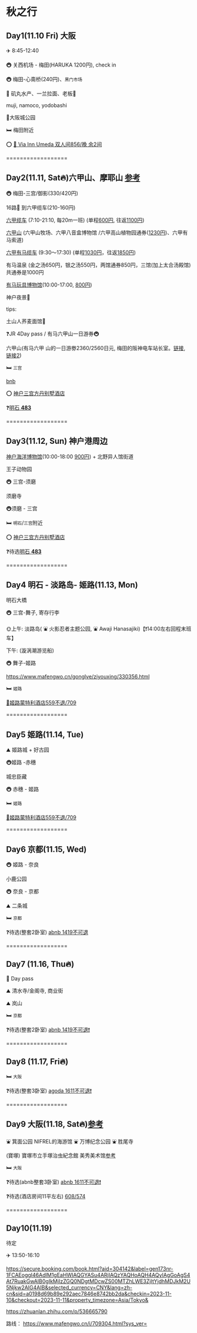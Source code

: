 # 秋之行

## Day1(11.10 Fri) 大阪

✈️ 8:45-12:40

🚇 关西机场 - 梅田(HARUKA 1200円),  check in

🚇 梅田-心斋桥(240円)、`黑门市场`

🍞 矶丸水产、一兰拉面、老板🍜

muji, namoco, yodobashi

🏃大阪城公园



🛏️ 梅田附近

⭕️ [🏨 Via Inn Umeda  双人间856/晚 余2间](https://www.booking.com/hotel/jp/via-inn-umeda.zh-cn.html?aid=304142&label=gen173bo-1DCAEoggI46AdIK1gDaHWIAQGYASu4ARjIAQzYAQPoAQH4AQSIAgGYAiGoAgS4Ar_hpKkGwAIB0gIkY2QwMzBhMjEtMDQ1Ni00ODg0LWFiNzMtOTdiOWJkZmVmNjZm2AIE4AIB&sid=a0198d69b89e292aec7846e8742bb2da&dest_id=234556&dest_type=landmark&room1=A%2CA&group_adults=2&group_children=0&no_rooms=1&checkin=2023-11-10&checkout=2023-11-11&highlighted_blocks=862747907_354736236_2_2_0&atlas_src=sr_iw_title&ucfs=1)

==================

## Day2(11.11, Sat🔥)六甲山、摩耶山 [参考](https://www.mafengwo.cn/gonglve/ziyouxing/165556.html)



🚇 梅田-三宫/御影(330/420円)

16路🚌 到六甲缆车(210-160円)

[六甲缆车](https://www.rokkosan.com/cable/operation/?lang=zh-CHS) (7:10-21:10, 每20m一班) (单程<u>600円</u>, 往返<u>1100円</u>)

[六甲山](https://www.rokkosan.com/top/operations/?lang=zh-CHS) (六甲山牧场、六甲八音盒博物馆 /六甲高山植物园通券(<u>1230円</u>)、六甲有马索道)

[六甲有马缆车](https://koberope.jp/rokko) (9:30～17:30) (单程<u>1030円</u>，往返<u>1850円</u>)

有马温泉 (金之汤650円，银之汤550円，两馆通券850円，三馆(加上太合汤殿馆)共通券是1000円

[有马玩具博物馆](http://www.arima-toys.jp/)(10:00-17:00, <u>800円</u>)

神户夜景🌃

tips: 

土山人荞麦面馆🍞

 ❓JR 4Day pass / 有马六甲山一日游券🚇

六甲山(有马六甲 山的一日游劵2360/2560日元, 梅田的阪神电车站长室。[链接](https://www.mafengwo.cn/wenda/detail-7072357-7074374.html), [链接2](https://www.mafengwo.cn/i/17191819.html?sys_ver=)) 



🛏️ `三宫` 

[bnb](https://www.booking.com/hotel/jp/villa-fontaine-kobe-sannomiya.zh-cn.html?aid=304142&label=gen173bo-1DCAEoggI46AdIK1gDaHWIAQGYASu4ARjIAQzYAQPoAQH4AQSIAgGYAiGoAgS4Ar_hpKkGwAIB0gIkY2QwMzBhMjEtMDQ1Ni00ODg0LWFiNzMtOTdiOWJkZmVmNjZm2AIE4AIB&sid=a0198d69b89e292aec7846e8742bb2da&atlas_src=hp_iw_btn&checkin=2023-11-11&checkout=2023-11-12&dist=0&group_adults=2&group_children=0&no_rooms=1&room1=A%2CA&sb_price_type=total&srepoch=1697699360&srpvid=91523235f8680066&type=total&#tab-main)

⭕️ [神户三宫方丹别墅酒店](https://www.booking.com/hotel/jp/villa-fontaine-kobe-sannomiya.zh-cn.html?aid=304142&label=gen173bo-1DCAEoggI46AdIK1gDaHWIAQGYASu4ARjIAQzYAQPoAQH4AQSIAgGYAiGoAgS4Ar_hpKkGwAIB0gIkY2QwMzBhMjEtMDQ1Ni00ODg0LWFiNzMtOTdiOWJkZmVmNjZm2AIE4AIB&sid=a0198d69b89e292aec7846e8742bb2da&dest_id=3796&dest_type=district&room1=A%2CA&group_adults=2&group_children=0&no_rooms=1&checkin=2023-11-11&checkout=2023-11-12&highlighted_blocks=53676521_346803203_2_2_0&atlas_src=sr_iw_title&ucfs=1#_)

❓[明石 **483**](https://www.booking.com/hotel/jp/hoterupurehuotoxi-ming-shi.zh-cn.html?aid=304142&label=gen173bo-1FCAEoggI46AdIK1gDaHWIAQGYASu4ARjIAQzYAQHoAQH4AQSIAgGYAiGoAgS4Ar_hpKkGwAIB0gIkY2QwMzBhMjEtMDQ1Ni00ODg0LWFiNzMtOTdiOWJkZmVmNjZm2AIF4AIB&sid=a0198d69b89e292aec7846e8742bb2da&all_sr_blocks=626119702_327215126_1_2_0%2C626119702_327215126_1_2_0;checkin=2023-11-11;checkout=2023-11-12;dest_id=-249153;dest_type=city;dist=0;group_adults=2;group_children=0;hapos=1;highlighted_blocks=626119702_327215126_1_2_0%2C626119702_327215126_1_2_0;hpos=1;matching_block_id=626119702_327215126_1_2_0;no_rooms=1;req_adults=2;req_children=0;room1=A%2CA;sb_price_type=total;sr_order=popularity;sr_pri_blocks=626119702_327215126_1_2_0__930600%2C626119702_327215126_1_2_0__930600;srepoch=1697716977;srpvid=e79b54b38a1e0294;type=total;ucfs=1&#_)


==================


## Day3(11.12, Sun) 神户港周边

[神户海洋博物馆](https://kobe-maritime-museum.com/s_chinese.html)(10:00-18:00 <u>900円</u>) + 北野异人馆街道

王子动物园

🚇 三宫-须磨

须磨寺

🚇须磨 - 三宫

🛏️ `明石`/`三宫`附近

⭕️ [神户三宫方丹别墅酒店](https://www.booking.com/hotel/jp/villa-fontaine-kobe-sannomiya.zh-cn.html?aid=304142&label=gen173bo-1DCAEoggI46AdIK1gDaHWIAQGYASu4ARjIAQzYAQPoAQH4AQSIAgGYAiGoAgS4Ar_hpKkGwAIB0gIkY2QwMzBhMjEtMDQ1Ni00ODg0LWFiNzMtOTdiOWJkZmVmNjZm2AIE4AIB&sid=a0198d69b89e292aec7846e8742bb2da&all_sr_blocks=53676559_346803203_3_2_0;checkin=2023-11-12;checkout=2023-11-13;dest_id=-233817;dest_type=city;dist=0;group_adults=3;group_children=0;hapos=2;highlighted_blocks=53676559_346803203_3_2_0;hpos=2;matching_block_id=53676559_346803203_3_2_0;no_rooms=1;req_adults=3;req_children=0;room1=A%2CA%2CA;sb_price_type=total;sr_order=popularity;sr_pri_blocks=53676559_346803203_3_2_0__979668;srepoch=1697715299;srpvid=70ea5167dd460021;type=total;ucfs=1&#hotelTmpl)

❓待选[明石 **483**](https://www.booking.com/hotel/jp/hoterupurehuotoxi-ming-shi.zh-cn.html?aid=304142&label=gen173bo-1FCAEoggI46AdIK1gDaHWIAQGYASu4ARjIAQzYAQHoAQH4AQSIAgGYAiGoAgS4Ar_hpKkGwAIB0gIkY2QwMzBhMjEtMDQ1Ni00ODg0LWFiNzMtOTdiOWJkZmVmNjZm2AIF4AIB&sid=a0198d69b89e292aec7846e8742bb2da&all_sr_blocks=626119702_327215126_1_2_0%2C626119702_327215126_1_2_0;checkin=2023-11-11;checkout=2023-11-12;dest_id=-249153;dest_type=city;dist=0;group_adults=2;group_children=0;hapos=1;highlighted_blocks=626119702_327215126_1_2_0%2C626119702_327215126_1_2_0;hpos=1;matching_block_id=626119702_327215126_1_2_0;no_rooms=1;req_adults=2;req_children=0;room1=A%2CA;sb_price_type=total;sr_order=popularity;sr_pri_blocks=626119702_327215126_1_2_0__930600%2C626119702_327215126_1_2_0__930600;srepoch=1697716977;srpvid=e79b54b38a1e0294;type=total;ucfs=1&#_)

==================


## Day4 明石 - 淡路岛- 姬路(11.13, Mon)

明石大橋

🚇 三宫-舞子, 寄存行李

🌞上午: 淡路岛( ⛲️ 火影忍者主题公园, ⛲️ Awaji Hanasajiki)【❗️14:00左右回程末班车】

下午: (漩涡潮游览船)



🚇 舞子-姬路

https://www.mafengwo.cn/gonglve/ziyouxing/330356.html



🛏️ `姬路` 

[🏨姬路蒙特利酒店559不退/709](https://www.booking.com/hotel/jp/hoterumontoreji-lu.zh-cn.html?aid=304142&label=gen173bo-1DCAEoggI46AdIK1gDaHWIAQGYASu4ARjIAQzYAQPoAQH4AQSIAgGYAiGoAgS4Ar_hpKkGwAIB0gIkY2QwMzBhMjEtMDQ1Ni00ODg0LWFiNzMtOTdiOWJkZmVmNjZm2AIE4AIB&sid=a0198d69b89e292aec7846e8742bb2da&dest_id=-229173&dest_type=city&room1=A%2CA&group_adults=2&group_children=0&no_rooms=1&checkin=2023-11-13&checkout=2023-11-14&highlighted_blocks=231656610_0_2_0_0&atlas_src=sr_iw_title&ucfs=1)

==================


## Day5 姬路(11.14, Tue)

⛰️ 姬路城 + 好古园

🚇姬路 -赤穗

城忠臣藏

🚇 赤穗 - 姬路

🛏️ `姬路`

[🏨姬路蒙特利酒店559不退/709](https://www.booking.com/hotel/jp/hoterumontoreji-lu.zh-cn.html?aid=304142&label=gen173bo-1DCAEoggI46AdIK1gDaHWIAQGYASu4ARjIAQzYAQPoAQH4AQSIAgGYAiGoAgS4Ar_hpKkGwAIB0gIkY2QwMzBhMjEtMDQ1Ni00ODg0LWFiNzMtOTdiOWJkZmVmNjZm2AIE4AIB&sid=a0198d69b89e292aec7846e8742bb2da&dest_id=-229173&dest_type=city&room1=A%2CA&group_adults=2&group_children=0&no_rooms=1&checkin=2023-11-13&checkout=2023-11-14&highlighted_blocks=231656610_0_2_0_0&atlas_src=sr_iw_title&ucfs=1)

==================



## Day6 京都(11.15, Wed)

🚇 姬路 - 奈良



小鹿公园

🚇 奈良 - 京都

⛰️ 二条城



🛏️ `京都`

❓待选(整套2卧室) [abnb 1419不可退](https://www.airbnb.cn/rooms/15362865?adults=3&check_in=2023-11-16&check_out=2023-11-17&source_impression_id=p3_1697717984_zLJSQyw6GgMvgGAe&previous_page_section_name=1000&federated_search_id=a5595435-6b9b-4426-806e-0f7ebabb7d42)

==================


## Day7 (11.16, Thu🔥)

🚌 Day pass

⛰️ 清水寺/金阁寺, 商业街

⛰️ 岚山

🛏️ `京都`

❓待选(整套2卧室) [abnb 1419不可退❗️](https://www.airbnb.cn/rooms/15362865?adults=3&check_in=2023-11-16&check_out=2023-11-17&source_impression_id=p3_1697717984_zLJSQyw6GgMvgGAe&previous_page_section_name=1000&federated_search_id=a5595435-6b9b-4426-806e-0f7ebabb7d42)


==================


## Day8 (11.17, Fri🔥)



🛏️ `大阪`

❓待选(整套3卧室) [agoda 1611不可退❗️](https://www.agoda.cn/zh-cn/3-100-3/hotel/all/osaka-jp.html?finalPriceView=2&isShowMobileAppPrice=false&cid=1891471&numberOfBedrooms=&familyMode=false&adults=3&children=0&rooms=1&maxRooms=0&checkIn=2023-11-17&isCalendarCallout=false&childAges=&numberOfGuest=0&missingChildAges=false&travellerType=0&showReviewSubmissionEntry=false&currencyCode=CNY&isFreeOccSearch=false&tag=846ad6b8-7b19-0742-d241-4bf775b36098&isCityHaveAsq=false&los=2&searchrequestid=122f6411-caf9-4920-a6fa-dc202fd3b624)


==================


## Day9 大阪(11.18, Sat🔥)[参考](https://www.mafengwo.cn/i/6617477.html?sys_ver=)

⛲️ 箕面公园
NIFREL的海游馆
⛲️ 万博纪念公园
⛲️ 胜尾寺

(寶塚) 寶塚市立手塚治虫紀念館
美秀美术馆[参考](https://www.mafengwo.cn/gonglve/ziyouxing/240694.html)

🛏️ `大阪`

❓待选(abnb整套3卧室) [abnb 1611不可退❗️](https://www.agoda.cn/zh-cn/3-100-3/hotel/all/osaka-jp.html?finalPriceView=2&isShowMobileAppPrice=false&cid=1891471&numberOfBedrooms=&familyMode=false&adults=3&children=0&rooms=1&maxRooms=0&checkIn=2023-11-17&isCalendarCallout=false&childAges=&numberOfGuest=0&missingChildAges=false&travellerType=0&showReviewSubmissionEntry=false&currencyCode=CNY&isFreeOccSearch=false&tag=846ad6b8-7b19-0742-d241-4bf775b36098&isCityHaveAsq=false&los=2&searchrequestid=122f6411-caf9-4920-a6fa-dc202fd3b624)

❓待选(酒店房间11平左右) [608/574](https://www.booking.com/hotel/jp/raizuhoteruda-ban-bei-xin-di-da-ban-fu-da-ban-shi12.zh-cn.html?aid=304142&label=gen173bo-1FCAEoggI46AdIK1gDaHWIAQGYASu4ARjIAQzYAQHoAQH4AQSIAgGYAiGoAgS4Ar_hpKkGwAIB0gIkY2QwMzBhMjEtMDQ1Ni00ODg0LWFiNzMtOTdiOWJkZmVmNjZm2AIF4AIB&sid=6bfb17ae94f47b3ef9d771902a059723&all_sr_blocks=260905553_265553412_2_2_0;checkin=2023-11-17;checkout=2023-11-18;dest_id=234556;dest_type=landmark;dist=0;group_adults=2;group_children=0;hapos=3;highlighted_blocks=260905553_265553412_2_2_0;hpos=3;matching_block_id=260905553_265553412_2_2_0;no_rooms=1;req_adults=2;req_children=0;room1=A%2CA;sb_price_type=total;sr_order=popularity;sr_pri_blocks=260905553_265553412_2_2_0__1245132;srepoch=1697762947;srpvid=216905b7fb1e013c;type=total;ucfs=1&#_)

==================


## Day10(11.19)



待定



✈️ 13:50-16:10






https://secure.booking.com/book.html?aid=304142&label=gen173nr-1FCAEoggI46AdIM1gEaHWIAQGYASu4ARjIAQzYAQHoAQH4AQyIAgGoAgS4At7RuakGwAIB0gIkMjIzZGQ0NDgtMDcwZS00MTZhLWE3ZjItYjdhMDJkM2U5Njkw2AIG4AIB&selected_currency=CNY&lang=zh-cn&sid=a0198d69b89e292aec7846e8742bb2da&checkin=2023-11-10&checkout=2023-11-11&property_timezone=Asia/Tokyo&



https://zhuanlan.zhihu.com/p/536665790



路线：
https://www.mafengwo.cn/i/709304.html?sys_ver=